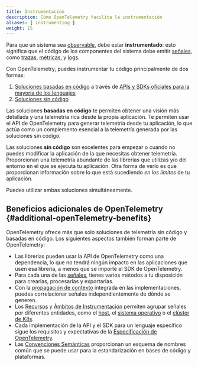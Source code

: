 ```yaml
---
title: Instrumentación
description: Cómo OpenTelemetry facilita la instrumentación
aliases: [ instrumenting ]
weight: 15
---
```


Para que un sistema sea [observable], debe estar **instrumentado**: esto
significa que el código de los componentes del sistema debe emitir
[señales][signals], como [trazas][traces], [métricas][metrics], y [logs].

Con OpenTelemetry, puedes instrumentar tu código principalmente de dos formas:

1. [Soluciones basadas en código](code-based/) a través de
   [APIs y SDKs oficiales para la mayoría de los lenguajes](/docs/languages/)
2. [Soluciones sin código](zero-code/)

Las soluciones **basadas en código** te permiten obtener una visión más
detallada y una telemetría rica desde la propia aplicación. Te permiten usar el
API de OpenTelemetry para generar telemetría desde tu aplicación, lo que actúa
como un complemento esencial a la telemetría generada por las soluciones sin
código.

Las soluciones **sin código** son excelentes para empezar o cuando no puedes
modificar la aplicación de la que necesitas obtener telemetría. Proporcionan una
telemetría abundante de las librerías que utilizas y/o del entorno en el que se
ejecuta tu aplicación. Otra forma de verlo es que proporcionan información sobre
lo que está sucediendo _en los límites_ de tu aplicación.

Puedes utilizar ambas soluciones simultáneamente.

## Beneficios adicionales de OpenTelemetry {#additional-openTelemetry-benefits}

OpenTelemetry ofrece más que solo soluciones de telemetría sin código y basadas
en código. Los siguientes aspectos también forman parte de OpenTelemetry:

- Las librerías pueden usar la API de OpenTelemetry como una dependencia, lo que
  no tendrá ningún impacto en las aplicaciones que usen esa librería, a menos
  que se importe el SDK de OpenTelemetry.
- Para cada una de las [señales][signals], tienes varios métodos a tu
  disposición para crearlas, procesarlas y exportarlas.
- Con la [propagación de contexto](../context-propagation/) integrada en las
  implementaciones, puedes correlacionar señales independientemente de dónde se
  generen.
- Los [Recursos](../resources/) y
  [Ámbitos de Instrumentación](../instrumentation-scope/) permiten agrupar
  señales por diferentes entidades, como el
  [host](/docs/specs/semconv/resource/host/), el
  [sistema operativo](/docs/specs/semconv/resource/os/) o el
  [clúster de K8s](/docs/specs/semconv/resource/k8s/#cluster).
- Cada implementación de la API y el SDK para un lenguaje específico sigue los
  requisitos y expectativas de la
  [Especificación de OpenTelemetry](/docs/specs/otel/).
- Las [Convenciones Semánticas](../semantic-conventions/) proporcionan un
  esquema de nombres común que se puede usar para la estandarización en bases de
  código y plataformas.

[logs]: ../signals/logs/
[metrics]: ../signals/metrics/
[observable]: ../observability-primer/#what-is-observability
[signals]: ../signals/
[traces]: ../signals/traces/
